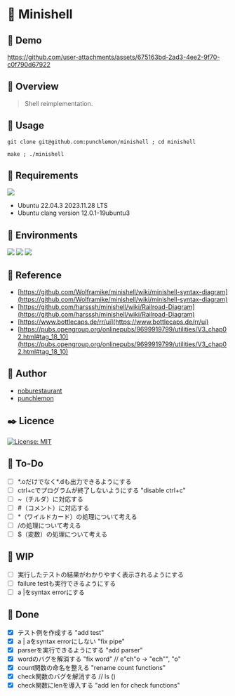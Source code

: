 # 🌊 Minishell

## 🌝 Demo

https://github.com/user-attachments/assets/675163bd-2ad3-4ee2-9f70-c0f790d67922


## 👀 Overview

> Shell reimplementation.

## 🔫 Usage

```
git clone git@github.com:punchlemon/minishell ; cd minishell
```

```
make ; ./minishell
```

## 📌 Requirements

<p>
	<img src="https://img.shields.io/badge/Ubuntu-E95420?style=for-the-badge&logo=ubuntu&logoColor=white" />
</p>

- Ubuntu 22.04.3 2023.11.28 LTS
- Ubuntu clang version 12.0.1-19ubuntu3

## 🎪 Environments

<p>
	<img src="https://img.shields.io/badge/VSCode-0078D4?style=for-the-badge&logo=visual%20studio%20code&logoColor=white" />
	<img src="https://img.shields.io/badge/VIM-%2311AB00.svg?&style=for-the-badge&logo=vim&logoColor=white" />
	<img src="https://img.shields.io/badge/C-00599C?style=for-the-badge&logo=c&logoColor=white" />
</p>

## 📝 Reference

* [https://github.com/Wolframike/minishell/wiki/minishell-syntax-diagram](https://github.com/Wolframike/minishell/wiki/minishell-syntax-diagram)
* [https://github.com/harsssh/minishell/wiki/Railroad-Diagram](https://github.com/harsssh/minishell/wiki/Railroad-Diagram)
* [https://www.bottlecaps.de/rr/ui](https://www.bottlecaps.de/rr/ui)
* [https://pubs.opengroup.org/onlinepubs/9699919799/utilities/V3_chap02.html#tag_18_10](https://pubs.opengroup.org/onlinepubs/9699919799/utilities/V3_chap02.html#tag_18_10)

## 🗿 Author

* [noburestaurant](https://github.com/noburestaurant)
* [punchlemon](https://github.com/punchlemon)

## ✒️ Licence

[![License: MIT](https://img.shields.io/badge/License-MIT-yellow.svg)](https://opensource.org/licenses/MIT)

## 📝 To-Do

- [ ] \*.oだけでなく\*.dも出力できるようにする
- [ ] ctrl+cでプログラムが終了しないようにする "disable ctrl+c"
- [ ] ~（チルダ）に対応する
- [ ] #（コメント）に対応する
- [ ] *（ワイルドカード）の処理について考える
- [ ] /の処理について考える
- [ ] $（変数）の処理について考える

## 🚀 WIP

- [ ] 実行したテストの結果がわかりやすく表示されるようにする
- [ ] failure testも実行できるようにする
- [ ] a |をsyntax errorにする

## 🌟 Done

- [X] テスト例を作成する "add test"
- [X] a | aをsyntax errorにしない "fix pipe"
- [X] parserを実行できるようにする "add parser"
- [X] wordのバグを解消する "fix word" // e"ch"o -> "ech"", "o"
- [X] count関数の命名を整える "rename count functions"
- [X] check関数のバグを解消する // ls ()
- [X] check関数にlenを導入する "add len for check functions"
